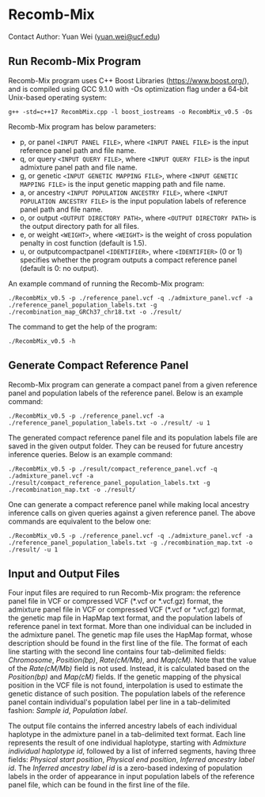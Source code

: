# Recomb-Mix
Contact Author: Yuan Wei (yuan.wei@ucf.edu)

## Run Recomb-Mix Program

Recomb-Mix program uses C++ Boost Libraries (https://www.boost.org/), and is compiled using GCC 9.1.0 with -Os optimization flag under a 64-bit Unix-based operating system:
```
g++ -std=c++17 RecombMix.cpp -l boost_iostreams -o RecombMix_v0.5 -Os
```

Recomb-Mix program has below parameters:
- p, or panel `<INPUT PANEL FILE>`, where `<INPUT PANEL FILE>` is the input reference panel path and file name.
- q, or query `<INPUT QUERY FILE>`, where `<INPUT QUERY FILE>` is the input admixture panel path and file name.
- g, or genetic `<INPUT GENETIC MAPPING FILE>`, where `<INPUT GENETIC MAPPING FILE>` is the input genetic mapping path and file name.
- a, or ancestry `<INPUT POPULATION ANCESTRY FILE>`, where `<INPUT POPULATION ANCESTRY FILE>` is the input population labels of reference panel path and file name.
- o, or output `<OUTPUT DIRECTORY PATH>`, where `<OUTPUT DIRECTORY PATH>` is the output directory path for all files.
- e, or weight `<WEIGHT>`, where `<WEIGHT>` is the weight of cross population penalty in cost function (default is 1.5).
- u, or outputcompactpanel `<IDENTIFIER>`, where `<IDENTIFIER>` (0 or 1) specifies whether the program outputs a compact reference panel (default is 0: no output).

An example command of running the Recomb-Mix program:
```
./RecombMix_v0.5 -p ./reference_panel.vcf -q ./admixture_panel.vcf -a ./reference_panel_population_labels.txt -g ./recombination_map_GRCh37_chr18.txt -o ./result/
```

The command to get the help of the program:
```
./RecombMix_v0.5 -h
```

## Generate Compact Reference Panel
Recomb-Mix program can generate a compact panel from a given reference panel and population labels of the reference panel. Below is an example command:
```
./RecombMix_v0.5 -p ./reference_panel.vcf -a ./reference_panel_population_labels.txt -o ./result/ -u 1
```

The generated compact reference panel file and its population labels file are saved in the given output folder. They can be reused for future ancestry inference queries. Below is an example command:
```
./RecombMix_v0.5 -p ./result/compact_reference_panel.vcf -q ./admixture_panel.vcf -a ./result/compact_reference_panel_population_labels.txt -g ./recombination_map.txt -o ./result/
```

One can generate a compact reference panel while making local ancestry inference calls on given queries against a given reference panel. The above commands are equivalent to the below one:
```
./RecombMix_v0.5 -p ./reference_panel.vcf -q ./admixture_panel.vcf -a ./reference_panel_population_labels.txt -g ./recombination_map.txt -o ./result/ -u 1
```

## Input and Output Files
Four input files are required to run Recomb-Mix program: the reference panel file in VCF or compressed VCF (\*.vcf or \*.vcf.gz) format, the admixture panel file in VCF or compressed VCF (\*.vcf or \*.vcf.gz) format, the genetic map file in HapMap text format, and the population labels of reference panel in text format. More than one individual can be included in the admixture panel. The genetic map file uses the HapMap format, whose description should be found in the first line of the file. The format of each line starting with the second line contains four tab-delimited fields: *Chromosome*, *Position(bp)*, *Rate(cM/Mb)*, and *Map(cM)*. Note that the value of the *Rate(cM/Mb)* field is not used. Instead, it is calculated based on the *Position(bp)* and *Map(cM)* fields. If the genetic mapping of the physical position in the VCF file is not found, interpolation is used to estimate the genetic distance of such position. The population labels of the reference panel contain individual's population label per line in a tab-delimited fashion: *Sample id*, *Population label*.

The output file contains the inferred ancestry labels of each individual haplotype in the admixture panel in a tab-delimited text format. Each line represents the result of one individual haplotype, starting with *Admixture individual haplotype id*, followed by a list of inferred segments, having three fields: *Physical start position*, *Physical end position*, *Inferred ancestry label id*. The *Inferred ancestry label id* is a zero-based indexing of population labels in the order of appearance in input population labels of the reference panel file, which can be found in the first line of the file.
